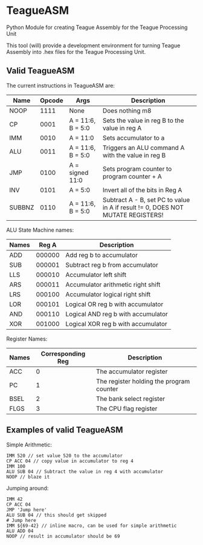 # TeagueASM

Python Module for creating Teague Assembly for the Teague Processing Unit

This tool (will) provide a development environment for turning Teague Assembly into .hex files for the Teague Processing Unit.

## Valid TeagueASM

The current instructions in TeagueASM are:

| Name   | Opcode | Args              | Description                                                                     |
| ------ | ------ | ----------------- | ------------------------------------------------------------------------------- |
| NOOP   | 1111   | None              | Does nothing m8                                                                 |
| CP     | 0001   | A = 11:6, B = 5:0 | Sets the value in reg B to the value in reg A                                   |
| IMM    | 0010   | A = 11:0          | Sets accumulator to a                                                           |
| ALU    | 0011   | A = 11:6, B = 5:0 | Triggers an ALU command A with the value in reg B                               |
| JMP    | 0100   | A = signed 11:0   | Sets program counter to program counter + A                                     |
| INV    | 0101   | A = 5:0           | Invert all of the bits in Reg A                                                 |
| SUBBNZ | 0110   | A = 11:6, B = 5:0 | Subtract A - B, set PC to value in A if result != 0, DOES NOT MUTATE REGISTERS! |

ALU State Machine names:

| Names | Reg A  | Description                        |
| ----- | ------ | ---------------------------------- |
| ADD   | 000000 | Add reg b to accumulator           |
| SUB   | 000001 | Subtract reg b from accumulator    |
| LLS   | 000010 | Accumulator left shift             |
| ARS   | 000011 | Accumulator arithmetic right shift |
| LRS   | 000100 | Accumulator logical right shift    |
| LOR   | 000101 | Logical OR reg b with accumulator  |
| AND   | 000110 | Logical AND reg b with accumulator |
| XOR   | 001000 | Logical XOR reg b with accumulator |

Register Names:

| Names | Corresponding Reg | Description                              |
| ----- | ----------------- | ---------------------------------------- |
| ACC   | 0                 | The accumulator register                 |
| PC    | 1                 | The register holding the program counter |
| BSEL  | 2                 | The bank select register                 |
| FLGS  | 3                 | The CPU flag register                    |

## Examples of valid TeagueASM

Simple Arithmetic:

```
IMM 520 // set value 520 to the accumulator
CP ACC 04 // copy value in accumulator to reg 4
IMM 100
ALU SUB 04 // Subtract the value in reg 4 with accumulator
NOOP // blaze it
```

Jumping around:

```
IMM 42
CP ACC 04
JMP 'Jump here'
ALU SUB 04 // this should get skipped
# Jump here
IMM ${69-42} // inline macro, can be used for simple arithmetic
ALU ADD 04
NOOP // result in accumulator should be 69
```
